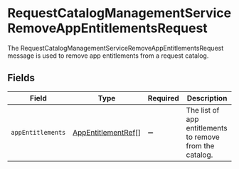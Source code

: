 # RequestCatalogManagementServiceRemoveAppEntitlementsRequest

 The RequestCatalogManagementServiceRemoveAppEntitlementsRequest message is used to remove app entitlements from a request catalog.



## Fields

| Field                                                           | Type                                                            | Required                                                        | Description                                                     |
| --------------------------------------------------------------- | --------------------------------------------------------------- | --------------------------------------------------------------- | --------------------------------------------------------------- |
| `appEntitlements`                                               | [AppEntitlementRef](../../models/shared/appentitlementref.md)[] | :heavy_minus_sign:                                              |  The list of app entitlements to remove from the catalog.<br/>  |